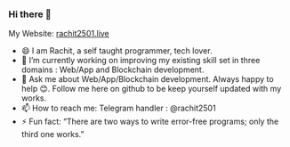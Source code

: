 ### Hi there 👋

My Website: [rachit2501.live](https://rachit2501.live)

- 😄 I am Rachit, a self taught programmer, tech lover.
- 🔭 I’m currently working on improving my existing skill set in three domains : Web/App and Blockchain development.
- 💬 Ask me about Web/App/Blockchain development. Always happy to help 😊. Follow me here on github to be keep yourself updated with my works.
- 📫 How to reach me: Telegram handler : @rachit2501
- ⚡ Fun fact: “There are two ways to write error-free programs; only the third one works.”
